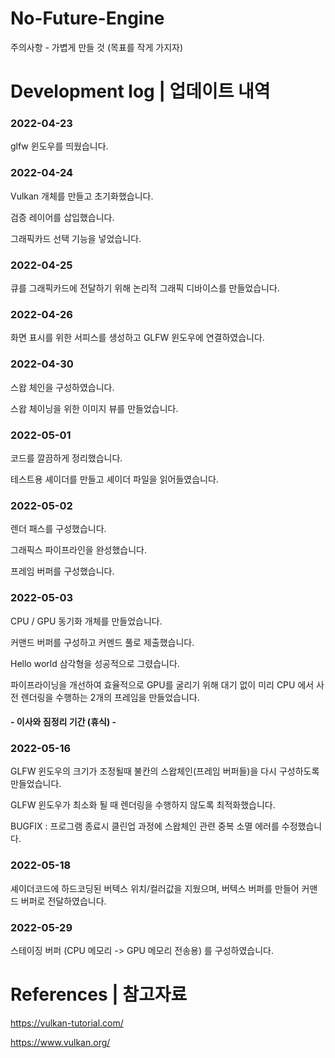 # No-Future-Engine

주의사항 - 가볍게 만들 것 (목표를 작게 가지자)



# Development log | 업데이트 내역

### 2022-04-23

glfw 윈도우를 띄웠습니다.

### 2022-04-24

Vulkan 개체를 만들고 초기화했습니다.

검증 레이어를 삽입했습니다.

그래픽카드 선택 기능을 넣었습니다.

### 2022-04-25

큐를 그래픽카드에 전달하기 위해 논리적 그래픽 디바이스를 만들었습니다.

### 2022-04-26

화면 표시를 위한 서피스를 생성하고 GLFW 윈도우에 연결하였습니다.

### 2022-04-30

스왑 체인을 구성하였습니다.

스왑 체이닝을 위한 이미지 뷰를 만들었습니다.

### 2022-05-01

코드를 깔끔하게 정리했습니다.

테스트용 셰이더를 만들고 셰이더 파일을 읽어들였습니다.

### 2022-05-02

렌더 패스를 구성했습니다.

그래픽스 파이프라인을 완성했습니다.

프레임 버퍼를 구성했습니다.

### 2022-05-03

CPU / GPU 동기화 개체를 만들었습니다.

커맨드 버퍼를 구성하고 커멘드 풀로 제출했습니다.

Hello world 삼각형을 성공적으로 그렸습니다.

파이프라이닝을 개선하여 효율적으로 GPU를 굴리기 위해 대기 없이 미리 CPU 에서 사전 렌더링을 수행하는 2개의 프레임을 만들었습니다.

#### - 이사와 짐정리 기간 (휴식) -

### 2022-05-16

GLFW 윈도우의 크기가 조정될때 불칸의 스왑체인(프레임 버퍼들)을 다시 구성하도록 만들었습니다.

GLFW 윈도우가 최소화 될 때 렌더링을 수행하지 않도록 최적화했습니다.

BUGFIX : 프로그램 종료시 클린업 과정에 스왑체인 관련 중복 소멸 에러를 수정했습니다.

### 2022-05-18

셰이더코드에 하드코딩된 버텍스 위치/컬러값을 지웠으며, 버텍스 버퍼를 만들어 커맨드 버퍼로 전달하였습니다.

### 2022-05-29

스테이징 버퍼 (CPU 메모리 -> GPU 메모리 전송용) 를 구성하였습니다.


# References | 참고자료

https://vulkan-tutorial.com/

https://www.vulkan.org/


